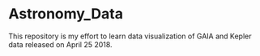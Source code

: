 # Astronomy_Data
This repository is my effort to learn data visualization of GAIA and Kepler data released on April 25 2018.
